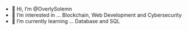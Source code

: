 - 👋 Hi, I’m @OverlySolemn
- 👀 I’m interested in ... Blockchain, Web Development and Cybersecurity
- 🌱 I’m currently learning ... Database and SQL

<!---
OverlySolemn/OverlySolemn is a ✨ special ✨ repository because its `README.md` (this file) appears on your GitHub profile.
You can click the Preview link to take a look at your changes.
--->
